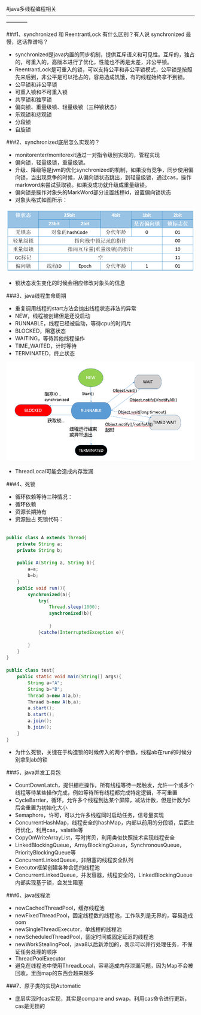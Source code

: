#java多线程编程相关
————————————————————————————————————————

###1、synchronized 和 ReentrantLock 有什么区别？有人说 synchronized 最慢，这话靠谱吗？

* synchronized是java内置的同步机制，提供互斥语义和可见性。互斥的，独占的，可重入的，高版本进行了优化，性能也不再是太差，非公平锁。
* ReentrantLock是可重入的锁，可以支持公平和非公平锁模式，公平锁是按照先来后到，非公平是可以抢占的，容易造成饥饿，有的线程始终拿不到锁。
* 公平锁和非公平锁
* 可重入锁和不可重入锁
* 共享锁和独享锁
* 偏向锁、重量级锁、轻量级锁（三种锁状态）
* 乐观锁和悲观锁
* 分段锁
* 自旋锁

###2、synchronized底层怎么实现的？
* monitorenter/monitorexit通过一对指令级别实现的，管程实现
* 偏向锁，轻量级锁，重量级锁。
* 升级、降级等是jvm的优化synchronized的机制，如果没有竞争，同步使用偏向锁，当出现竞争的时候，从偏向锁状态跳出，到轻量级锁，通过cas，操作markword来尝试获取锁。如果没成功就升级成重量级锁。
* 偏向锁是操作对象头的MarkWord部分设置线程id，设置偏向锁状态
* 对象头格式如图所示：

![对象头](./picture/lock.png)
* 锁状态发生变化的时候会相应修改对象头的信息


###3、java线程生命周期
* 重复调用线程的start方法会抛出线程状态非法的异常
* NEW，线程被创建但是还没启动
* RUNNABLE，线程已经被启动，等待cpu的时间片
* BLOCKED，阻塞状态
* WAITING，等待其他线程操作
* TIME_WAITED，计时等待
* TERMINATED，终止状态

![状态装换图](./picture/state.png)

* ThreadLocal可能会造成内存泄漏

###4、死锁
* 循环依赖等待三种情况：
* 循环依赖
* 资源长期持有
* 资源独占
死锁代码：

``` java

public class A extends Thread{
	private String a;
	private String b;
	
	public A(String a, String b){
		a=a;
		b=b;
	}
	public void run(){
		synchronized(a){
			try{
				Thread.sleep(1000);
				synchronized(b){
					
				}
			}catche(InterruptedException e){
			
		}
	}
}

public class test{
	public static void main(String[] args){
		String a="A";
		String b="B";
		Thread a=new A(a,b);
		Thraad b=new A(b,a);
		a.start();
		b.start();
		a.join();
		b.join();
	}
}

```
* 为什么死锁，关键在于构造锁的时候传入的两个参数，线程ab在run的时候分别拿到ab的锁

###5、java并发工具包
* CountDownLatch，提供栅栏操作，所有线程等待一起触发，允许一个或多个线程等待某些操作完成，例如等待所有线程都完成特定逻辑，不可重置
* CycleBarrier，循环，允许多个线程到达某个屏障，减法计数，但是计数为0后会重置为初始化大小
* Semaphore，许可，可以允许多线程同时启动任务，信号量实现
* ConcurrentHashMap，线程安全的hashMap，内部以前用的分段锁，后面进行优化，利用cas，valatile等
* CopyOnWriteArrayList，写时拷贝，利用类似快照技术实现线程安全
* LinkedBlockingQueue，ArrayBlockingQueue，SynchronousQueue， PriorityBlockingQueue等
* ConcurrentLinkedQueue，非阻塞的线程安全队列
* Executor框架创建各种合适的线程池
* ConcurrentLinkedQueue，并发容器，线程安全的，LinkedBlockingQueue内部实现基于锁，会发生阻塞

###6、java线程池
* newCachedThreadPool，缓存线程池
* newFixedThreadPool，固定线程数的线程池，工作队列是无界的，容易造成oom
* newSingleThreadExecutor，单线程的线程池
* newScheduledThreadPool，固定时间或固定延迟的线程池
* newWorkStealingPool，java8以后新添加的，表示可以并行处理任务，不保证任务处理的顺序
* ThreadPoolExecutor
* 避免在线程池中使用ThreadLocal，容易造成内存泄漏问题，因为Map不会被回收，里面map的东西会越来越多

###7、原子类的实现Automatic
* 底层实现时cas实现，其实是compare and swap。利用cas命令进行更新，cas是无锁的
